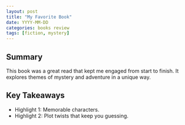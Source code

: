 ```yaml
---
layout: post
title: "My Favorite Book"
date: YYYY-MM-DD
categories: books review
tags: [fiction, mystery]
---
```


## Summary

This book was a great read that kept me engaged from start to finish. It explores themes of mystery and adventure in a unique way.

## Key Takeaways

- Highlight 1: Memorable characters.
- Highlight 2: Plot twists that keep you guessing.
